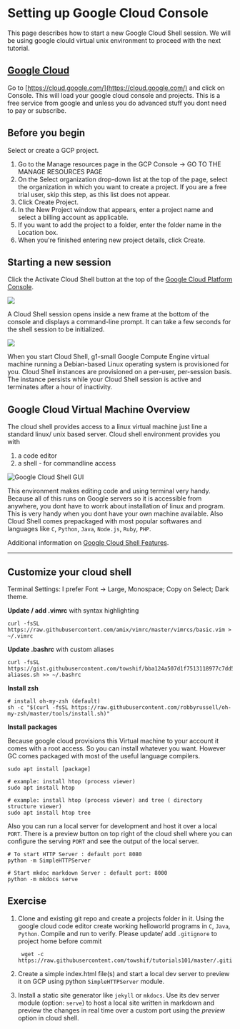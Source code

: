 # Setting up Google Cloud Console 
This page describes how to start a new Google Cloud Shell session. We will be using google clould virtual unix environment to proceed with the next tutorial. 

## [Google Cloud](https://cloud.google.com/)

Go to [https://cloud.google.com/](https://cloud.google.com/) and click on Console. This will load your google cloud console and projects. This is a free service from google and unless you do advanced stuff you dont need to pay or subscribe. 

## Before you begin
Select or create a GCP project.

1. Go to the Manage resources page in the GCP Console -> GO TO THE MANAGE RESOURCES PAGE
2. On the Select organization drop-down list at the top of the page, select the organization in which you want to create a project. If you are a free trial user, skip this step, as this list does not appear.
3. Click Create Project.
4. In the New Project window that appears, enter a project name and select a billing account as applicable.
5. If you want to add the project to a folder, enter the folder name in the Location box.
6. When you're finished entering new project details, click Create.


## Starting a new session
Click the Activate Cloud Shell button at the top of the [Google Cloud Platform Console](https://console.cloud.google.com/?_ga=2.78739668.-1395301382.1545925460).


![](https://cloud.google.com/shell/docs/images/startcloudshell1.png)

A Cloud Shell session opens inside a new frame at the bottom of the console and displays a command-line prompt. It can take a few seconds for the shell session to be initialized.

![](https://cloud.google.com/shell/docs/images/startcloudshell2.png
)

When you start Cloud Shell, g1-small Google Compute Engine virtual machine running a Debian-based Linux operating system is provisioned for you. Cloud Shell instances are provisioned on a per-user, per-session basis. The instance persists while your Cloud Shell session is active and terminates after a hour of inactivity.


## Google Cloud Virtual Machine Overview
The cloud shell provides access to a linux virtual machine just line a standard linux/ unix based server. Cloud shell environment provides you with 

1. a code editor 
2. a shell - for commandline access

![Google Cloud Shell GUI](https://cloud.google.com/shell/docs/images/code-editor.png)

This environment makes editing code and using terminal very handy. Because all of this runs on Google servers so it is accessible from anywhere, you dont have to worrk about installation of linux and program. This is very handy when you dont have your own machine available. Also Cloud Shell comes prepackaged with most popular softwares and languages like `C`, `Python`, `Java`, `Node.js`, `Ruby`, `PHP`. 

Additional information on [Google Cloud Shell Features](https://cloud.google.com/shell/docs/features). 

---

## Customize your cloud shell 

Terminal Settings: I prefer Font -> Large, Monospace; Copy on Select; Dark theme.

**Update / add .vimrc** with syntax highlighting

    curl -fsSL https://raw.githubusercontent.com/amix/vimrc/master/vimrcs/basic.vim > ~/.vimrc

**Update .bashrc** with custom aliases

    curl -fsSL https://gist.githubusercontent.com/towshif/bba124a507d1f7513118977c7dd591ae/raw/22f26f731f0349c2b0fcd170dc33eca93e3c561e/bash-aliases.sh >> ~/.bashrc

**Install zsh** 

    # install oh-my-zsh (default)
    sh -c "$(curl -fsSL https://raw.githubusercontent.com/robbyrussell/oh-my-zsh/master/tools/install.sh)"

**Install packages**

Because google cloud provisions this Virtual machine to your account it comes with a root access. So you can install whatever you want. However GC comes packaged with most of the useful language compilers.

    sudo apt install [package]

    # example: install htop (process viewer)
    sudo apt install htop 
    
    # example: install htop (process viewer) and tree ( directory structure viewer)
    sudo apt install htop tree
    
Also you can run a local server for development and host it over a local `PORT`. There is a preview button on top right of the cloud shell where you can configure the serving `PORT` and see the output of the local server. 

    # To start HTTP Server : default port 8080
    python -m SimpleHTTPServer 

    # Start mkdoc markdown Server : default port: 8000 
    python -m mkdocs serve


## Exercise 

1. Clone and existing git repo and create a projects folder in it. Using the google cloud code editor create working helloworld programs in `C`, `Java`, `Python`. Compile and run to verify. Please update/ add `.gitignore` to project home before commit 

        wget -c https://raw.githubusercontent.com/towshif/tutorials101/master/.gitignore

2. Create a simple index.html file(s) and start a local dev server to preview it on GCP using python `SimpleHTTPServer` module. 



3. Install a static site generator like `jekyll` or `mkdocs`. Use its dev server module (option: `serve`) to host a local site written in markdown and preview the changes in real time over a custom port using the *preview* option in cloud shell.